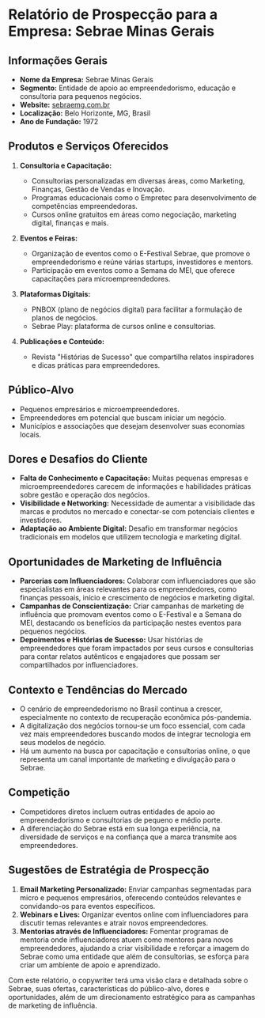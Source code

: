 # Relatório de Prospecção para a Empresa: Sebrae Minas Gerais

## Informações Gerais
- **Nome da Empresa:** Sebrae Minas Gerais
- **Segmento:** Entidade de apoio ao empreendedorismo, educação e consultoria para pequenos negócios.
- **Website:** [sebraemg.com.br](https://sebraemg.com.br)
- **Localização:** Belo Horizonte, MG, Brasil
- **Ano de Fundação:** 1972

## Produtos e Serviços Oferecidos
1. **Consultoria e Capacitação:**
   - Consultorias personalizadas em diversas áreas, como Marketing, Finanças, Gestão de Vendas e Inovação.
   - Programas educacionais como o Empretec para desenvolvimento de competências empreendedoras.
   - Cursos online gratuitos em áreas como negociação, marketing digital, finanças e mais.

2. **Eventos e Feiras:**
   - Organização de eventos como o E-Festival Sebrae, que promove o empreendedorismo e reúne várias startups, investidores e mentors.
   - Participação em eventos como a Semana do MEI, que oferece capacitações para microempreendedores.

3. **Plataformas Digitais:**
   - PNBOX (plano de negócios digital) para facilitar a formulação de planos de negócios.
   - Sebrae Play: plataforma de cursos online e consultorias.

4. **Publicações e Conteúdo:**
   - Revista "Histórias de Sucesso" que compartilha relatos inspiradores e dicas práticas para empreendedores.

## Público-Alvo
- Pequenos empresários e microempreendedores.
- Empreendedores em potencial que buscam iniciar um negócio.
- Municípios e associações que desejam desenvolver suas economias locais.

## Dores e Desafios do Cliente
- **Falta de Conhecimento e Capacitação:** Muitas pequenas empresas e microempreendedores carecem de informações e habilidades práticas sobre gestão e operação dos negócios.
- **Visibilidade e Networking:** Necessidade de aumentar a visibilidade das marcas e produtos no mercado e conectar-se com potenciais clientes e investidores.
- **Adaptação ao Ambiente Digital:** Desafio em transformar negócios tradicionais em modelos que utilizem tecnologia e marketing digital.

## Oportunidades de Marketing de Influência
- **Parcerias com Influenciadores:** Colaborar com influenciadores que são especialistas em áreas relevantes para os empreendedores, como finanças pessoais, início e crescimento de negócios e marketing digital.
- **Campanhas de Conscientização:** Criar campanhas de marketing de influência que promovam eventos como o E-Festival e a Semana do MEI, destacando os benefícios da participação nestes eventos para pequenos negócios.
- **Depoimentos e Histórias de Sucesso:** Usar histórias de empreendedores que foram impactados por seus cursos e consultorias para contar relatos autênticos e engajadores que possam ser compartilhados por influenciadores.

## Contexto e Tendências do Mercado
- O cenário de empreendedorismo no Brasil continua a crescer, especialmente no contexto de recuperação econômica pós-pandemia.
- A digitalização dos negócios tornou-se um foco essencial, com cada vez mais empreendedores buscando modos de integrar tecnologia em seus modelos de negócio.
- Há um aumento na busca por capacitação e consultorias online, o que representa um canal importante de marketing e divulgação para o Sebrae.

## Competição
- Competidores diretos incluem outras entidades de apoio ao empreendedorismo e consultorias de pequeno e médio porte.
- A diferenciação do Sebrae está em sua longa experiência, na diversidade de serviços e na confiança que a marca transmite aos empreendedores.

## Sugestões de Estratégia de Prospecção
1. **Email Marketing Personalizado:** Enviar campanhas segmentadas para micro e pequenos empresários, oferecendo conteúdos relevantes e convidando-os para eventos específicos.
2. **Webinars e Lives:** Organizar eventos online com influenciadores para discutir temas relevantes e atrair novos empreendedores.
3. **Mentorias através de Influenciadores:** Fomentar programas de mentoria onde influenciadores atuem como mentores para novos empreendedores, ajudando a criar visibilidade e reforçar a imagem do Sebrae como uma entidade que além de consultorias, se esforça para criar um ambiente de apoio e aprendizado.

Com este relatório, o copywriter terá uma visão clara e detalhada sobre o Sebrae, suas ofertas, características do público-alvo, dores e oportunidades, além de um direcionamento estratégico para as campanhas de marketing de influência.